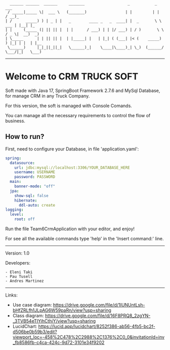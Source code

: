 ````
  ______ ______  ______     _______                   _           _           ___      
 / _____|_____ \|  ___ \   (_______)                 | |         | |         / __)_    
| /      _____) ) | _ | |   _        ____ _   _  ____| |  _       \ \   ___ | |__| |_  
| |     (_____ (| || || |  | |      / ___) | | |/ ___) | / )       \ \ / _ \|  __)  _) 
| \_____      | | || || |  | |_____| |   | |_| ( (___| |< (    _____) ) |_| | |  | |__ 
 \______)     |_|_||_||_|   \______)_|    \____|\____)_| \_)  (______/ \___/|_|   \___)

````
---
# Welcome to CRM TRUCK SOFT

Soft made with Java 17, SpringBoot Framework 2.7.6 and MySql Database, for manage CRM in any Truck Company.

For this version, the soft is managed with Console Comands.

You can manage all the necessary requirements to control the flow of business.

## How to run?

First, need to configure your Database, in file 'application.yaml':

```yaml
spring:
  datasource:
    url: jdbc:mysql://localhost:3306/YOUR_DATABASE_HERE
    username: USERNAME
    password: PASSWORD
  main:
    banner-mode: "off"
  jpa:
    show-sql: false
    hibernate:
      ddl-auto: create
logging:
  level:
    root: off

```
Run the file Team6CrmApplication with your editor, and enjoy! 

For see all the available commands type 'help' in the 'Insert command:' line.

---
Version: 1.0

Developers:

    - Eleni Taki
    - Pau Tusell
    - Andres Martinez
---

Links:

- Use case diagram: <a name="UseCase">https://drive.google.com/file/d/1IUNUntLsh-bHfZRLfh1JLpAG6W59paRn/view?usp=sharing</a>
- Class diagram: <a name="Class">https://drive.google.com/file/d/16F8PRQ8_2zgYN-_3TVB54eTIYihCthiY/view?usp=sharing</a>
- LucidChart: <a name="LucidChat">https://lucid.app/lucidchart/8252f386-ab56-4fb5-bc2f-d506be0b59b3/edit?viewport_loc=-458%2C478%2C2988%2C1376%2C0_0&invitationId=inv_fb8586fb-c4ca-424c-9d72-3101e34f9202</a>
